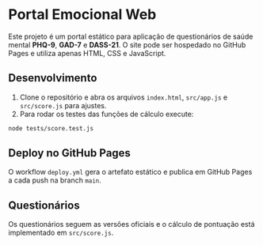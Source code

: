 # Portal Emocional Web

Este projeto é um portal estático para aplicação de questionários de saúde mental **PHQ-9**, **GAD-7** e **DASS-21**. O site pode ser hospedado no GitHub Pages e utiliza apenas HTML, CSS e JavaScript.

## Desenvolvimento

1. Clone o repositório e abra os arquivos `index.html`, `src/app.js` e `src/score.js` para ajustes.
2. Para rodar os testes das funções de cálculo execute:

```bash
node tests/score.test.js
```

## Deploy no GitHub Pages

O workflow `deploy.yml` gera o artefato estático e publica em GitHub Pages a cada push na branch `main`.

## Questionários

Os questionários seguem as versões oficiais e o cálculo de pontuação está implementado em `src/score.js`.
